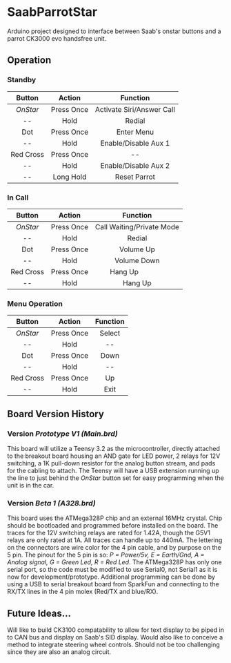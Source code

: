# SaabParrotStar
Arduino project designed to interface between Saab's onstar buttons and a parrot CK3000 evo handsfree unit.

## Operation
### Standby
|Button     |Action    |Function                 |
|:---------:|:--------:|:-----------------------:|
|*OnStar*   |Press Once|Activate Siri/Answer Call|
|--         |Hold      |Redial                   |
|Dot        |Press Once|Enter Menu               |
|--         |Hold      |Enable/Disable Aux 1     |
|Red Cross  |Press Once|--                       |
|--         |Hold      |Enable/Disable Aux 2     |
|--         |Long Hold |Reset Parrot             |

### In Call
|Button     |Action    |Function                 |
|:---------:|:--------:|:-----------------------:|
|*OnStar*   |Press Once|Call Waiting/Private Mode|
|--         |Hold      |Redial                   |
|Dot        |Press Once|Volume Up                |
|--         |Hold      |Volume Down              |
|Red Cross  |Press Once|Hang Up                  |
|--         |Hold      |Hang Up                  |

### Menu Operation
|Button     |Action    |Function                 |
|:---------:|:--------:|:-----------------------:|
|*OnStar*   |Press Once|Select                   |
|--         |Hold      |--                       |
|Dot        |Press Once|Down                     |
|--         |Hold      |--                       |
|Red Cross  |Press Once|Up                       |
|--         |Hold      |Exit                     |

## Board Version History
### Version *Prototype V1 (Main.brd)*
This board will utilize a Teensy 3.2 as the microcontroller, directly attached to the breakout board housing an AND gate for LED power, 2 relays for 12V switching, a 1K pull-down resistor for the analog button stream, and pads for the cabling to attach. The Teensy will have a USB extension running up the line to just behind the *OnStar* button set for easy programming when the unit is in the car.

### Version *Beta 1 (A328.brd)*
This board uses the ATMega328P chip and an external 16MHz crystal. Chip should be bootloaded and programmed before installed on the board. The traces for the 12V switching relays are rated for 1.42A, though the G5V1 relays are only rated at 1A. All traces can handle up to 440mA. The lettering on the connectors are wire color for the 4 pin cable, and by purpose on the 5 pin. The pinout for the 5 pin is so: *P = Power/5v, E = Earth/Gnd, A = Analog signal, G = Green Led, R = Red Led*. The ATMega328P has only one serial port, so the code must be modified to use Serial0, not Serial1 as it is now for development/prototype. Additional programming can be done by using a USB to serial breakout board from SparkFun and connecting to the RX/TX lines in the 4 pin molex (Red/TX and blue/RX).

## Future Ideas...
Will like to build CK3100 compatability to allow for text display to be piped in to CAN bus and display on Saab's SID display. Would also like to conceive a method to integrate steering wheel controls. Should not be too challenging since they are also an analog circuit.
